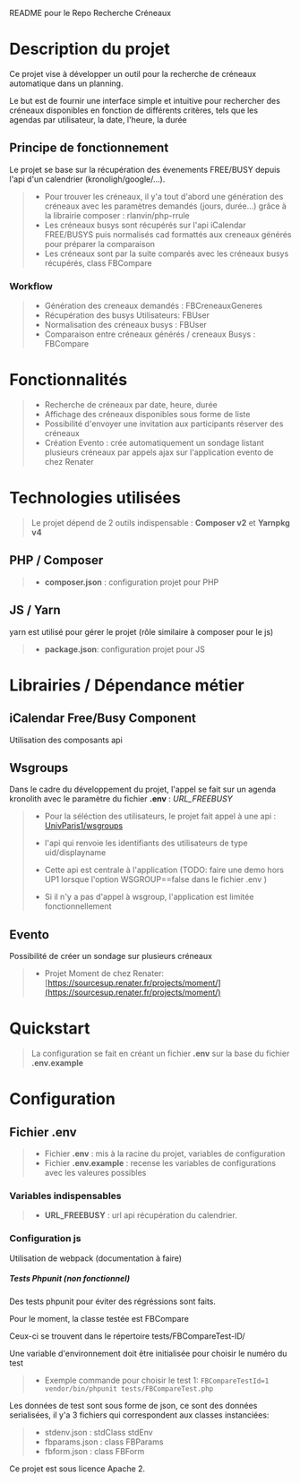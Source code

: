 
README pour le Repo Recherche Créneaux

# Description du projet

Ce projet vise à développer un outil pour la recherche de créneaux automatique dans un planning.

Le but est de fournir une interface simple et intuitive pour rechercher des créneaux disponibles en fonction de différents critères, tels que les agendas par utilisateur, la date, l'heure, la durée

## Principe de fonctionnement

Le projet se base sur la récupération des évenements FREE/BUSY depuis l'api d'un calendrier (kronoligh/google/...).

>* Pour trouver les créneaux, il y'a tout d'abord une génération des créneaux avec les paramètres demandés (jours, durée...) grâce à la
>librairie composer : rlanvin/php-rrule
>* Les créneaux busys sont récupérés sur l'api iCalendar FREE/BUSYS puis normalisés cad formattés aux creneaux générés pour préparer la comparaison
>* Les créneaux sont par la suite comparés avec les créneaux busys récupérés, class FBCompare


### Workflow

>+ Génération des creneaux demandés : FBCreneauxGeneres
>+ Récupération des busys Utilisateurs: FBUser
>+ Normalisation des créneaux busys : FBUser
>+ Comparaison entre créneaux générés / creneaux Busys : FBCompare


# Fonctionnalités

>+ Recherche de créneaux par date, heure, durée
>+ Affichage des créneaux disponibles sous forme de liste
>+ Possibilité d'envoyer une invitation aux participants réserver des créneaux
>+ Création Evento : crée automatiquement un sondage listant plusieurs créneaux par appels ajax sur l'application evento de chez Renater


# Technologies utilisées

> Le projet dépend de 2 outils indispensable : **Composer v2** et **Yarnpkg v4**

## PHP / Composer

>+ **composer.json** : configuration projet pour PHP

## JS / Yarn

yarn est utilisé pour gérer le projet (rôle similaire à composer pour le js)

>+ **package.json**: configuration projet pour JS

# Librairies / Dépendance métier

## iCalendar Free/Busy Component

Utilisation des composants api

## Wsgroups

Dans le cadre du développement du projet, l'appel se fait sur un agenda kronolith
avec le paramètre du fichier **.env** : *URL_FREEBUSY*

>+ Pour la séléction des utilisateurs, le projet fait appel à une api : [UnivParis1/wsgroups](https://github.com/UnivParis1/wsgroups)
>
>+ l'api qui renvoie les identifiants des utilisateurs de type uid/displayname
>
>+ Cette api est centrale à l'application (TODO: faire une demo hors UP1 lorsque l'option WSGROUP==false dans le fichier .env )
>
>+ Si il n'y a pas d'appel à wsgroup, l'application est limitée fonctionnellement

## Evento

Possibilité de créer un sondage sur plusieurs créneaux

>+ Projet Moment de chez Renater: [https://sourcesup.renater.fr/projects/moment/](https://sourcesup.renater.fr/projects/moment/) 

# Quickstart

>La configuration se fait en créant un fichier **.env** sur la base du fichier **.env.example**

# Configuration

## Fichier .env

>+ Fichier **.env** : mis à la racine du projet, variables de configuration
>+ Fichier **.env.example** : recense les variables de configurations avec les valeures possibles

### Variables indispensables

>+ **URL_FREEBUSY** : url api récupération du calendrier.

### Configuration js

Utilisation de webpack (documentation à faire)

##### Tests Phpunit (non fonctionnel)

Des tests phpunit pour éviter des régréssions sont faits.

Pour le moment, la classe testée est FBCompare

Ceux-ci se trouvent dans le répertoire tests/FBCompareTest-ID/

Une variable d'environnement doit être initialisée pour choisir le numéro du test

>+ Exemple commande pour choisir le test 1:
```FBCompareTestId=1 vendor/bin/phpunit tests/FBCompareTest.php```

Les données de test sont sous forme de json, ce sont des données serialisées, il y'a 3 fichiers qui correspondent aux classes instanciées:
>+ stdenv.json : stdClass stdEnv
>+ fbparams.json : class FBParams
>+ fbform.json : class FBForm


Ce projet est sous licence Apache 2.
